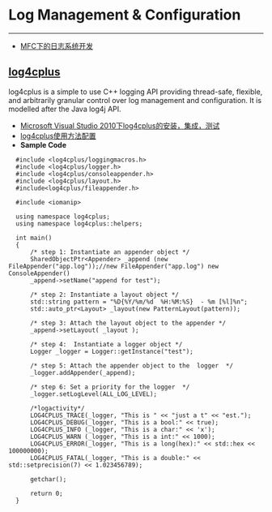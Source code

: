 # Log Management & Configuration

---

* [MFC下的日志系统开发](http://blog.csdn.net/vector03/article/details/6419199)

## [log4cplus](https://sourceforge.net/projects/log4cplus/)
log4cplus is a simple to use C++ logging API providing thread-safe, flexible, and arbitrarily granular control over log management and configuration. It is modelled after the Java log4j API.  
* [Microsoft Visual Studio 2010下log4cplus的安装，集成，测试](http://blog.csdn.net/eclipser1987/article/details/6904301)
* [log4cplus使用方法配置](https://my.oschina.net/lovecxx/blog/185951)
* **Sample Code**  
```
  #include <log4cplus/loggingmacros.h>
  #include <log4cplus/logger.h>
  #include <log4cplus/consoleappender.h>
  #include <log4cplus/layout.h>
  #include<log4cplus/fileappender.h>

  #include <iomanip>

  using namespace log4cplus;
  using namespace log4cplus::helpers;

  int main()
  {
      /* step 1: Instantiate an appender object */
      SharedObjectPtr<Appender> _append (new FileAppender("app.log"));//new FileAppender("app.log") new ConsoleAppender()
      _append->setName("append for test");

      /* step 2: Instantiate a layout object */
      std::string pattern = "%D{%Y/%m/%d  %H:%M:%S}  - %m [%l]%n";
      std::auto_ptr<Layout> _layout(new PatternLayout(pattern));

      /* step 3: Attach the layout object to the appender */
      _append->setLayout( _layout );

      /* step 4:  Instantiate a logger object */
      Logger _logger = Logger::getInstance("test");

      /* step 5: Attach the appender object to the  logger  */
      _logger.addAppender(_append);

      /* step 6: Set a priority for the logger  */
      _logger.setLogLevel(ALL_LOG_LEVEL);

      /*logactivity*/
      LOG4CPLUS_TRACE(_logger, "This is " << "just a t" << "est.");
      LOG4CPLUS_DEBUG(_logger, "This is a bool:" << true);
      LOG4CPLUS_INFO (_logger, "This is a char:" << 'x');
      LOG4CPLUS_WARN (_logger, "This is a int:" << 1000);
      LOG4CPLUS_ERROR(_logger, "This is a long(hex):" << std::hex << 100000000);
      LOG4CPLUS_FATAL(_logger, "This is a double:" << std::setprecision(7) << 1.023456789);

      getchar();

      return 0;
  }
```
